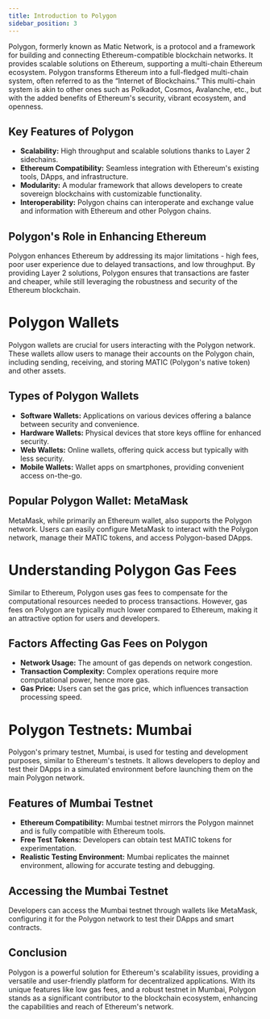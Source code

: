 ```yaml
---
title: Introduction to Polygon
sidebar_position: 3
---
```


Polygon, formerly known as Matic Network, is a protocol and a framework for building and connecting Ethereum-compatible blockchain networks. It provides scalable solutions on Ethereum, supporting a multi-chain Ethereum ecosystem. Polygon transforms Ethereum into a full-fledged multi-chain system, often referred to as the “Internet of Blockchains.” This multi-chain system is akin to other ones such as Polkadot, Cosmos, Avalanche, etc., but with the added benefits of Ethereum's security, vibrant ecosystem, and openness.

## Key Features of Polygon

- **Scalability:** High throughput and scalable solutions thanks to Layer 2 sidechains.
- **Ethereum Compatibility:** Seamless integration with Ethereum's existing tools, DApps, and infrastructure.
- **Modularity:** A modular framework that allows developers to create sovereign blockchains with customizable functionality.
- **Interoperability:** Polygon chains can interoperate and exchange value and information with Ethereum and other Polygon chains.

## Polygon's Role in Enhancing Ethereum

Polygon enhances Ethereum by addressing its major limitations - high fees, poor user experience due to delayed transactions, and low throughput. By providing Layer 2 solutions, Polygon ensures that transactions are faster and cheaper, while still leveraging the robustness and security of the Ethereum blockchain.

# Polygon Wallets

Polygon wallets are crucial for users interacting with the Polygon network. These wallets allow users to manage their accounts on the Polygon chain, including sending, receiving, and storing MATIC (Polygon's native token) and other assets.

## Types of Polygon Wallets

- **Software Wallets:** Applications on various devices offering a balance between security and convenience.
- **Hardware Wallets:** Physical devices that store keys offline for enhanced security.
- **Web Wallets:** Online wallets, offering quick access but typically with less security.
- **Mobile Wallets:** Wallet apps on smartphones, providing convenient access on-the-go.

## Popular Polygon Wallet: MetaMask

MetaMask, while primarily an Ethereum wallet, also supports the Polygon network. Users can easily configure MetaMask to interact with the Polygon network, manage their MATIC tokens, and access Polygon-based DApps.

# Understanding Polygon Gas Fees

Similar to Ethereum, Polygon uses gas fees to compensate for the computational resources needed to process transactions. However, gas fees on Polygon are typically much lower compared to Ethereum, making it an attractive option for users and developers.

## Factors Affecting Gas Fees on Polygon

- **Network Usage:** The amount of gas depends on network congestion.
- **Transaction Complexity:** Complex operations require more computational power, hence more gas.
- **Gas Price:** Users can set the gas price, which influences transaction processing speed.

# Polygon Testnets: Mumbai

Polygon's primary testnet, Mumbai, is used for testing and development purposes, similar to Ethereum's testnets. It allows developers to deploy and test their DApps in a simulated environment before launching them on the main Polygon network.

## Features of Mumbai Testnet

- **Ethereum Compatibility:** Mumbai testnet mirrors the Polygon mainnet and is fully compatible with Ethereum tools.
- **Free Test Tokens:** Developers can obtain test MATIC tokens for experimentation.
- **Realistic Testing Environment:** Mumbai replicates the mainnet environment, allowing for accurate testing and debugging.

## Accessing the Mumbai Testnet

Developers can access the Mumbai testnet through wallets like MetaMask, configuring it for the Polygon network to test their DApps and smart contracts.

## Conclusion

Polygon is a powerful solution for Ethereum's scalability issues, providing a versatile and user-friendly platform for decentralized applications. With its unique features like low gas fees, and a robust testnet in Mumbai, Polygon stands as a significant contributor to the blockchain ecosystem, enhancing the capabilities and reach of Ethereum's network.
